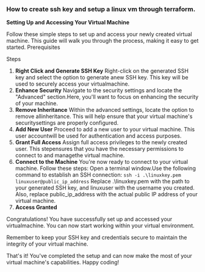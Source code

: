 ### How to create ssh key and setup a linux vm through terraform.

**Setting Up and Accessing Your Virtual Machine**

Follow these simple steps to set up and access your newly created virtual machine. This guide will walk you through the process, making it easy to get started.
Prerequisites



Steps

1. **Right Click and Generate SSH Key**
Right-click on the generated SSH key and select the option to generate anew SSH key. This key will be used to securely access your virtualmachine.
1. **Enhance Security**
Navigate to the security settings and locate the "Advanced" section.Here, you'll want to focus on enhancing the security of your machine.
1. **Remove Inheritance**
Within the advanced settings, locate the option to remove allinheritance. This will help ensure that your virtual machine's securitysettings are properly configured.
1. **Add New User**
Proceed to add a new user to your virtual machine. This user accountwill be used for authentication and access purposes.
1. **Grant Full Access**
Assign full access privileges to the newly created user. This stepensures that you have the necessary permissions to connect to and managethe virtual machine.
1. **Connect to the Machine**
You're now ready to connect to your virtual machine. Follow these steps:
Open a terminal window.Use the following command to establish an SSH connection: `ssh -i .\linuxkey.pem linuxuser@public_ip_address`
  Replace .\linuxkey.pem with the path to your generated SSH key, and linuxuser with the username you created. Also, replace public_ip_address with the actual public IP address of your virtual machine.
1. **Access Granted**

Congratulations! You have successfully set up and accessed your virtualmachine. You can now start working within your virtual environment.

Remember to keep your SSH key and credentials secure to maintain the integrity of your virtual machine.

That's it! You've completed the setup and can now make the most of your virtual machine's capabilities. Happy coding!